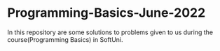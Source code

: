 # Programming-Basics-June-2022
In this repository are some solutions to problems given to us during the course(Programming Basics) in SoftUni.

